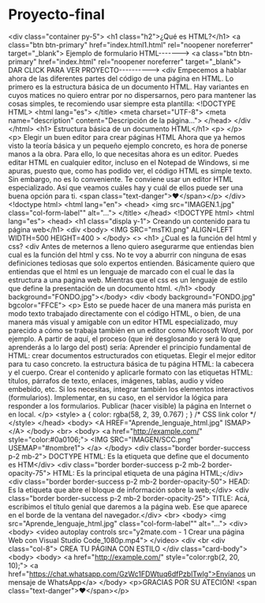 # Proyecto-final
&lt;div class="container py-5">   &lt;h1 class="h2">¿Qué es HTML?&lt;/h1>           &lt;a class="btn btn-primary" href="index.html1.html" rel="noopener noreferrer" target="_blank"> Ejemplo de formulario HTML------->                 &lt;a class="btn btn-primary" href="index.html" rel="noopener noreferrer" target="_blank"> DAR CLICK PARA VER PROYECTO---------->    &lt;div Empecemos a hablar ahora de las diferentes partes del código de una página en HTML.        Lo primero es la estructura básica de un documento HTML. Hay variantes en cuyos matices no quiero entrar por no dispersarnos, pero para mantener las cosas simples, te recomiendo usar siempre esta plantilla:            &lt;!DOCTYPE HTML>       &lt;html lang="es">         &lt;/title>         &lt;meta charset="UTF-8">         &lt;meta name="description" content="Descripción de la página…">       &lt;/head>     &lt;/div          &lt;/html>          &lt;h1> Estructura básica de un documento HTML&lt;/h1>         &lt;p>               &lt;/p>     &lt;p>              Elegir un buen editor para crear páginas HTML Ahora que ya hemos visto la teoría básica y un pequeño ejemplo concreto, es hora de ponerse manos a la obra. Para ello, lo que necesitas ahora es un editor.  Puedes editar HTML en cualquier editor, incluso en el Notepad de Windows, si me apuras, puesto que, como has podido ver, el código HTML es simple texto.  Sin embargo, no es lo conveniente. Te conviene usar un editor HTML especializado. Así que veamos cuáles hay y cuál de ellos puede ser una buena opción para ti.              &lt;span class="text-danger">♥&lt;/span>&lt;/p>   &lt;/div>   &lt;!doctype html> &lt;html lang="en">   &lt;head>             &lt;img src="IMAGEN.1.jpg" class="col-form-label"" alt="...">      &lt;/title>   &lt;/head>  &lt;!DOCTYPE html> &lt;html lang="es"> &lt;head>    &lt;h1 class="displa   y-1"> Creando un contenido para tu página web&lt;/h1>    &lt;div     &lt;body>          &lt;IMG SRC="msTKl.png" ALIGN=LEFT WIDTH=500 HEIGHT=400 >  &lt;/body>    &lt;>     &lt;h1>              ¿Cual es la función del html y css?     &lt;div  Antes de meternos a lleno quiero asegurarme que entiendas bien cual es la función del html y css. No te voy a aburrir con ninguna de esas definiciones tediosas que solo expertos entienden. Básicamente quiero que entiendas que el html es un lenguaje de marcado con el cual le das la estructura a una pagina web. Mientras que el css es un lenguaje de estilo que define la presentación de un documento html.     &lt;/h1>    &lt;body background="FONDO.jpg">&lt;/body>   &lt;div    &lt;body background="FONDO.jpg" bgcolor="FFCE">    &lt;p>       Esto se puede hacer de una manera más purista en modo texto trabajado directamente con el código HTML, o bien, de una manera más visual y amigable con un editor HTML especializado, muy parecido a cómo se trabaja también en un editor como Microsoft Word, por ejemplo.      A partir de aquí, el proceso (que iré desglosando y será lo que aprenderás a lo largo del post) sería:          Aprender el principio fundamental de HTML: crear documentos estructurados con etiquetas.     Elegir el mejor editor para tu caso concreto.     la estructura básica de tu página HTML: la cabecera y el cuerpo.     Crear el contenido y aplicarle formato con las etiquetas HTML: títulos, párrafos de texto, enlaces, imágenes, tablas, audio y vídeo embebido, etc.     Si los necesitas, integrar también los elementos interactivos (formularios).     Implementar, en su caso, en el servidor la lógica para responder a los formularios.     Publicar (hacer visible) la página en Internet o en local.       &lt;/p>          &lt;style>           a { color: rgba(58, 2, 39, 0.767) ; } /* CSS link color */         &lt;/style>       &lt;/head>     &lt;body>     &lt;A HREF="Aprende_lenguaje_html.jpg" ISMAP>&lt;/A>   &lt;/body>       &lt;br>                   &lt;body>           &lt;a href="http://example.com/" style="color:#0a0106;">               &lt;IMG SRC="IMAGEN/SCC.png" USEMAP="#nombre1">              &lt;/a>         &lt;/body>           &lt;div class="border border-success p-2 mb-2"> DOCTYPE HTML: Es la etiqueta que define que el documento es HTM&lt;/div>           &lt;div class="border border-success p-2 mb-2 border-opacity-75"> HTML: Es la principal etiqueta de una página HTML;&lt;/div>           &lt;div class="border border-success p-2 mb-2 border-opacity-50"> HEAD: Es la etiqueta que abre el bloque de información sobre la web;&lt;/div>           &lt;div class="border border-success p-2 mb-2 border-opacity-25"> TITLE: Acá, escribimos el título genial que daremos a la página web. Ese que aparece en el borde de la ventana del navegador.&lt;/div>              &lt;br>    &lt;body>        &lt;img src="Aprende_lenguaje_html.jpg" class="col-form-label"" alt="...">             &lt;div> &lt;body>    &lt;video autoplay controls src="y2mate.com - 1 Crear una página Web con Visual Studio Code_1080p.mp4">      &lt;/video> &lt;div &lt;br                                    &lt;div class="col-8"> CREA TU PÁGINA CON ESTILO                   &lt;/div class="card-body">                        &lt;body>                              &lt;body>                   &lt;a href="http://example.com/" style="color:rgb(2, 20, 10);">                     &lt;a href="https://chat.whatsapp.com/GzWc1FDWtuq6dfPzblTwlg">Envíanos un mensaje de WhatsApp&lt;/a>                 &lt;/body>                                    &lt;p>GRACIAS POR SU ATECIÓN! &lt;span class="text-danger">♥&lt;/span>&lt;/p>
